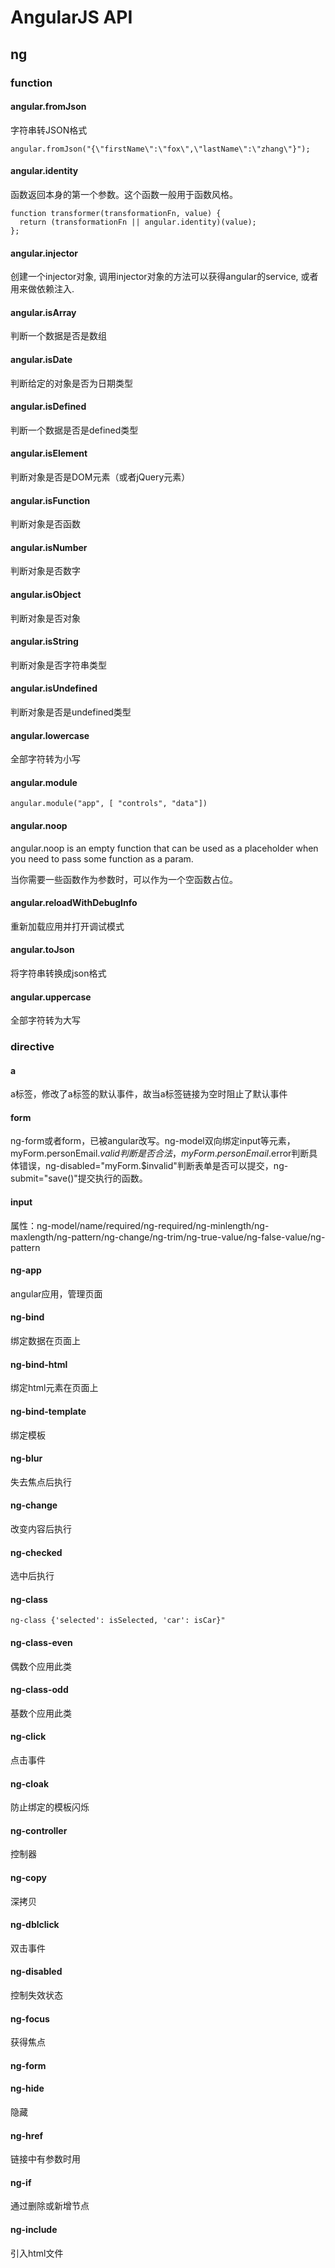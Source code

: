 # AngularJS API

## ng

### function

#### angular.fromJson

字符串转JSON格式

	angular.fromJson("{\"firstName\":\"fox\",\"lastName\":\"zhang\"}");

#### angular.identity

函数返回本身的第一个参数。这个函数一般用于函数风格。

	function transformer(transformationFn, value) {
	  return (transformationFn || angular.identity)(value);
	};

#### angular.injector
	
创建一个injector对象, 调用injector对象的方法可以获得angular的service, 或者用来做依赖注入.

#### angular.isArray

判断一个数据是否是数组

#### angular.isDate

判断给定的对象是否为日期类型

#### angular.isDefined

判断一个数据是否是defined类型

#### angular.isElement

判断对象是否是DOM元素（或者jQuery元素）

#### angular.isFunction

判断对象是否函数

#### angular.isNumber

判断对象是否数字

#### angular.isObject

判断对象是否对象

#### angular.isString

判断对象是否字符串类型

#### angular.isUndefined

判断对象是否是undefined类型

#### angular.lowercase

全部字符转为小写

#### angular.module

	angular.module("app", [ "controls", "data"])

#### angular.noop

angular.noop is an empty function that can be used as a placeholder when you need to pass some function as a param.

当你需要一些函数作为参数时，可以作为一个空函数占位。

#### angular.reloadWithDebugInfo

重新加载应用并打开调试模式

#### angular.toJson

将字符串转换成json格式

#### angular.uppercase

全部字符转为大写

### directive

#### a

a标签，修改了a标签的默认事件，故当a标签链接为空时阻止了默认事件

#### form

ng-form或者form，已被angular改写。ng-model双向绑定input等元素，myForm.personEmail.$valid判断是否合法，myForm.personEmail.$error判断具体错误，ng-disabled="myForm.$invalid"判断表单是否可以提交，ng-submit="save()"提交执行的函数。

#### input

属性：ng-model/name/required/ng-required/ng-minlength/ng-maxlength/ng-pattern/ng-change/ng-trim/ng-true-value/ng-false-value/ng-pattern

#### ng-app

angular应用，管理页面

#### ng-bind

绑定数据在页面上

#### ng-bind-html

绑定html元素在页面上

#### ng-bind-template

绑定模板

#### ng-blur

失去焦点后执行

#### ng-change

改变内容后执行

#### ng-checked

选中后执行

#### ng-class

	ng-class {'selected': isSelected, 'car': isCar}"

#### ng-class-even

偶数个应用此类

#### ng-class-odd

基数个应用此类

#### ng-click

点击事件

#### ng-cloak

防止绑定的模板闪烁

#### ng-controller

控制器

#### ng-copy

深拷贝

#### ng-dblclick

双击事件

#### ng-disabled

控制失效状态

#### ng-focus

获得焦点

#### ng-form

#### ng-hide

隐藏

#### ng-href

链接中有参数时用

#### ng-if

通过删除或新增节点

#### ng-include

引入html文件

#### 






















